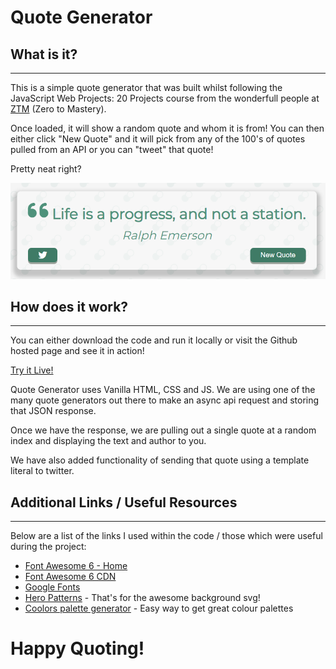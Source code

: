 # Quote Generator
## What is it?

---
This is a simple quote generator that was built whilst following the JavaScript Web Projects: 20 Projects course from the wonderfull people at [ZTM](https://zerotomastery.io/) (Zero to Mastery).

Once loaded, it will show a random quote and whom it is from!
You can then either click "New Quote" and it will pick from any of the 100's of quotes pulled from an API or you can "tweet" that quote!

Pretty neat right?

![Quote Generator Example](/screenshots/quote-generator-example.png)

## How does it work?

---
You can either download the code and run it locally or visit the Github hosted page and see it in action!

[Try it Live!](https://g-h4wke.github.io/quote-generator/)

Quote Generator uses Vanilla HTML, CSS and JS. We are using one of the many quote generators out there to make an async api request and storing that JSON response.

Once we have the response, we are pulling out a single quote at a random index and displaying the text and author to you.

We have also added functionality of sending that quote using a template literal to twitter.

## Additional Links / Useful Resources

----
Below are a list of the links I used within the code / those which were useful during the project:

- [Font Awesome 6 - Home](https://fontawesome.com/)
- [Font Awesome 6 CDN](https://cdnjs.com/libraries/font-awesome)
- [Google Fonts](https://fonts.google.com/)
- [Hero Patterns](https://heropatterns.com/) - That's for the awesome background svg!
- [Coolors palette generator](https://coolors.co/) - Easy way to get great colour palettes

# Happy Quoting!